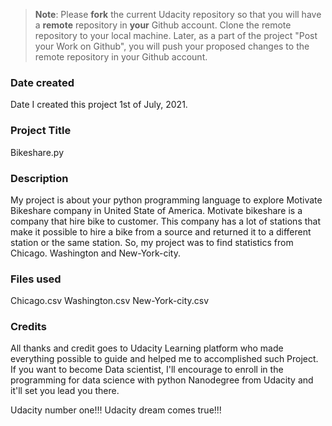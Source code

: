 >**Note**: Please **fork** the current Udacity repository so that you will have a **remote** repository in **your** Github account. Clone the remote repository to your local machine. Later, as a part of the project "Post your Work on Github", you will push your proposed changes to the remote repository in your Github account.

### Date created
Date I created this project
1st of July, 2021.

### Project Title
Bikeshare.py

### Description
My project is about your python programming language to explore Motivate Bikeshare company in United State of America.
Motivate bikeshare is a company that hire bike to customer. This company has a lot of stations that make it possible to hire a bike from a source and returned it to a different station or the  same station.
So, my project was to find statistics from Chicago. Washington and New-York-city.

### Files used
Chicago.csv
Washington.csv
New-York-city.csv

### Credits

All thanks and credit goes to Udacity Learning platform who made everything possible to guide and helped me to accomplished
such Project.
If you want to become Data scientist, I'll encourage to enroll in the programming for data science with python Nanodegree from Udacity and it'll set you lead you there.

Udacity number one!!!
Udacity dream comes true!!!  
